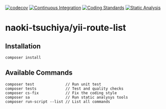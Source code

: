 [![codecov](https://codecov.io/gh/NaokiTsuchiya/NaokiTsuchiya.YiiRouteList/branch/main/graph/badge.svg?token=MZLWSIR471)](https://codecov.io/gh/NaokiTsuchiya/NaokiTsuchiya.YiiRouteList)
[![Continuous Integration](https://github.com/NaokiTsuchiya/NaokiTsuchiya.YiiRouteList/actions/workflows/continuous-integration.yml/badge.svg)](https://github.com/NaokiTsuchiya/NaokiTsuchiya.YiiRouteList/actions/workflows/continuous-integration.yml)
[![Coding Standards](https://github.com/NaokiTsuchiya/NaokiTsuchiya.YiiRouteList/actions/workflows/coding-standards.yml/badge.svg)](https://github.com/NaokiTsuchiya/NaokiTsuchiya.YiiRouteList/actions/workflows/coding-standards.yml)
[![Static Analysis](https://github.com/NaokiTsuchiya/NaokiTsuchiya.YiiRouteList/actions/workflows/static-analysis.yml/badge.svg)](https://github.com/NaokiTsuchiya/NaokiTsuchiya.YiiRouteList/actions/workflows/static-analysis.yml)

# naoki-tsuchiya/yii-route-list

## Installation

    composer install

## Available Commands

    composer test              // Run unit test
    composer tests             // Test and quality checks
    composer cs-fix            // Fix the coding style
    composer sa                // Run static analysys tools
    composer run-script --list // List all commands
